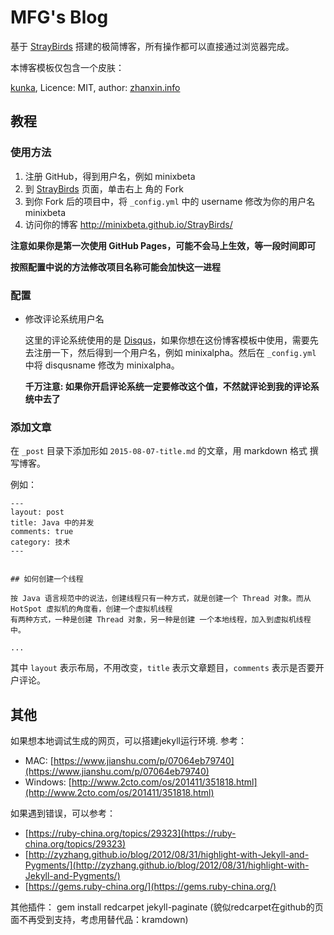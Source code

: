 MFG's Blog
==========

基于 [StrayBirds](http://minixalpha.github.io/StrayBirds/)  搭建的极简博客，所有操作都可以直接通过浏览器完成。

本博客模板仅包含一个皮肤：

[kunka](https://github.com/pizn/kunka), Licence: MIT, author: [zhanxin.info](http://www.zhanxin.info/)

## 教程

### 使用方法

1. 注册 GitHub，得到用户名，例如 minixbeta
2. 到 [StrayBirds](https://github.com/minixalpha/StrayBirds) 页面，单击右上
角的 Fork
3. 到你 Fork 后的项目中，将 `_config.yml` 中的 username 修改为你的用户名 minixbeta
4. 访问你的博客 http://minixbeta.github.io/StrayBirds/

  **注意如果你是第一次使用 GitHub Pages，可能不会马上生效，等一段时间即可**

   **按照配置中说的方法修改项目名称可能会加快这一进程**

### 配置

* 修改评论系统用户名

    这里的评论系统使用的是 [Disqus](https://disqus.com/)，如果你想在这份博客模板中使用，需要先去注册一下，然后得到一个用户名，例如 minixalpha。然后在 `_config.yml` 中将 disqusname 修改为 minixalpha。

    **千万注意: 如果你开启评论系统一定要修改这个值，不然就评论到我的评论系统中去了**

### 添加文章

在 `_post` 目录下添加形如 `2015-08-07-title.md` 的文章，用 markdown 格式
撰写博客。

例如：

```
---
layout: post
title: Java 中的并发
comments: true
category: 技术
---


## 如何创建一个线程

按 Java 语言规范中的说法，创建线程只有一种方式，就是创建一个 Thread 对象。而从 HotSpot 虚拟机的角度看，创建一个虚拟机线程
有两种方式，一种是创建 Thread 对象，另一种是创建 一个本地线程，加入到虚拟机线程中。

...

```

其中 `layout` 表示布局，不用改变，`title` 表示文章题目，`comments` 表示是否要开户评论。

## 其他

如果想本地调试生成的网页，可以搭建jekyll运行环境. 参考：
    
- MAC: [https://www.jianshu.com/p/07064eb79740](https://www.jianshu.com/p/07064eb79740)
- Windows: [http://www.2cto.com/os/201411/351818.html](http://www.2cto.com/os/201411/351818.html)

如果遇到错误，可以参考：

- [https://ruby-china.org/topics/29323](https://ruby-china.org/topics/29323)
- [http://zyzhang.github.io/blog/2012/08/31/highlight-with-Jekyll-and-Pygments/](http://zyzhang.github.io/blog/2012/08/31/highlight-with-Jekyll-and-Pygments/)
- [https://gems.ruby-china.org/](https://gems.ruby-china.org/)

其他插件：
gem install redcarpet jekyll-paginate
(貌似redcarpet在github的页面不再受到支持，考虑用替代品：kramdown)
